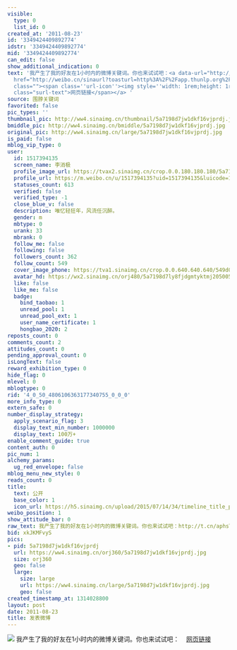 ```yaml
---
visible:
  type: 0
  list_id: 0
created_at: '2011-08-23'
id: '3349424409892774'
idstr: '3349424409892774'
mid: '3349424409892774'
can_edit: false
show_additional_indication: 0
text: '我产生了我的好友在1小时内的微博关键词。你也来试试吧：<a data-url="http://t.cn/aphsT7" target="_blank"
  href="http://weibo.cn/sinaurl?toasturl=http%3A%2F%2Fapp.thunlp.org%2Fweibo%2Findex.jsp&luicode=10000011&lfid=2304131517394135_-_WEIBO_SECOND_PROFILE_WEIBO"
  class=""><span class=''url-icon''><img style=''width: 1rem;height: 1rem'' src=''//h5.sinaimg.cn/upload/2015/09/25/3/timeline_card_small_web_default.png''></span><span
  class="surl-text">网页链接</span></a> '
source: 围脖关键词
favorited: false
pic_types: ''
thumbnail_pic: http://ww4.sinaimg.cn/thumbnail/5a7198d7jw1dkf16vjprdj.jpg
bmiddle_pic: http://ww4.sinaimg.cn/bmiddle/5a7198d7jw1dkf16vjprdj.jpg
original_pic: http://ww4.sinaimg.cn/large/5a7198d7jw1dkf16vjprdj.jpg
is_paid: false
mblog_vip_type: 0
user:
  id: 1517394135
  screen_name: 李消极
  profile_image_url: https://tvax2.sinaimg.cn/crop.0.0.180.180.180/5a7198d7ly8fjdgmtyktmj20500500so.jpg?KID=imgbed,tva&Expires=1606399911&ssig=4TBs6%2FziDE
  profile_url: https://m.weibo.cn/u/1517394135?uid=1517394135&luicode=10000011&lfid=2304131517394135_-_WEIBO_SECOND_PROFILE_WEIBO
  statuses_count: 613
  verified: false
  verified_type: -1
  close_blue_v: false
  description: 唯忆轻狂年，风流任沉醉。
  gender: m
  mbtype: 0
  urank: 33
  mbrank: 0
  follow_me: false
  following: false
  followers_count: 362
  follow_count: 549
  cover_image_phone: https://tva1.sinaimg.cn/crop.0.0.640.640.640/549d0121tw1egm1kjly3jj20hs0hsq4f.jpg
  avatar_hd: https://wx2.sinaimg.cn/orj480/5a7198d7ly8fjdgmtyktmj20500500so.jpg
  like: false
  like_me: false
  badge:
    bind_taobao: 1
    unread_pool: 1
    unread_pool_ext: 1
    user_name_certificate: 1
    hongbao_2020: 2
reposts_count: 0
comments_count: 2
attitudes_count: 0
pending_approval_count: 0
isLongText: false
reward_exhibition_type: 0
hide_flag: 0
mlevel: 0
mblogtype: 0
rid: '4_0_50_4806106363177340755_0_0_0'
more_info_type: 0
extern_safe: 0
number_display_strategy:
  apply_scenario_flag: 3
  display_text_min_number: 1000000
  display_text: 100万+
enable_comment_guide: true
content_auth: 0
pic_num: 1
alchemy_params:
  ug_red_envelope: false
mblog_menu_new_style: 0
reads_count: 0
title:
  text: 公开
  base_color: 1
  icon_url: https://h5.sinaimg.cn/upload/2015/07/14/34/timeline_title_public_default.png
weibo_position: 1
show_attitude_bar: 0
raw_text: 我产生了我的好友在1小时内的微博关键词。你也来试试吧：http://t.cn/aphsT7 ​​​
bid: xkJKMFvyS
pics:
- pid: 5a7198d7jw1dkf16vjprdj
  url: https://ww4.sinaimg.cn/orj360/5a7198d7jw1dkf16vjprdj.jpg
  size: orj360
  geo: false
  large:
    size: large
    url: https://ww4.sinaimg.cn/large/5a7198d7jw1dkf16vjprdj.jpg
    geo: false
created_timestamp_at: 1314028800
layout: post
date: 2011-08-23
title: 发表微博
---
```


![](http://ww4.sinaimg.cn/large/5a7198d7jw1dkf16vjprdj.jpg)
我产生了我的好友在1小时内的微博关键词。你也来试试吧：<a data-url="http://t.cn/aphsT7" target="_blank" href="http://weibo.cn/sinaurl?toasturl=http%3A%2F%2Fapp.thunlp.org%2Fweibo%2Findex.jsp&luicode=10000011&lfid=2304131517394135_-_WEIBO_SECOND_PROFILE_WEIBO" class=""><span class='url-icon'><img style='width: 1rem;height: 1rem' src='//h5.sinaimg.cn/upload/2015/09/25/3/timeline_card_small_web_default.png'></span><span class="surl-text">网页链接</span></a> 

